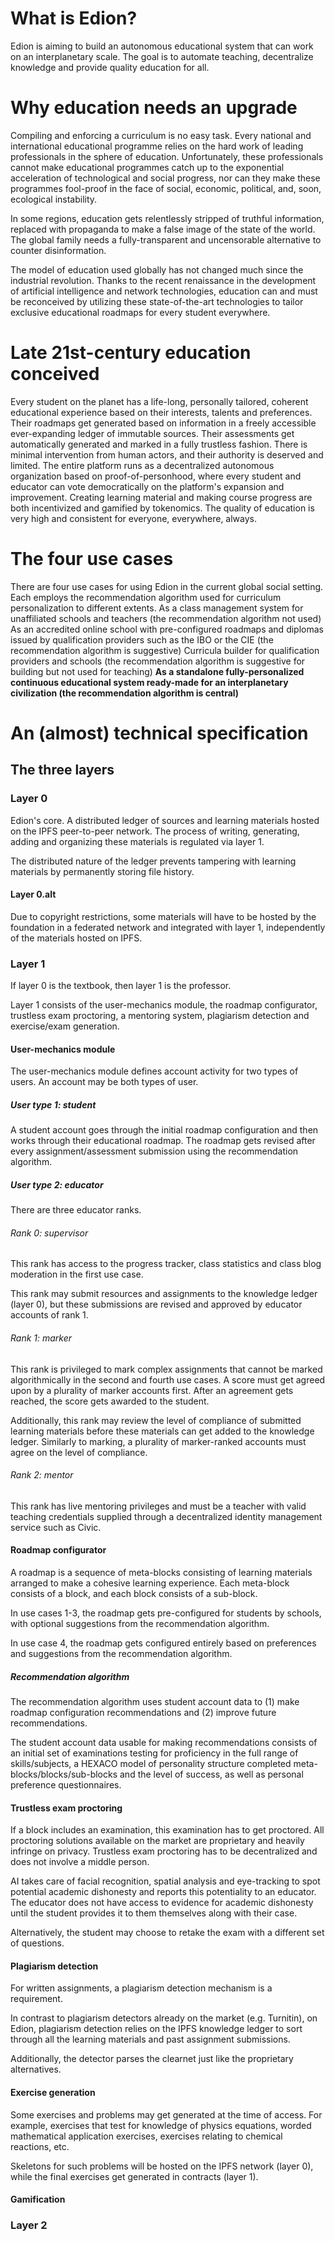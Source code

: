 # What is Edion?
Edion is aiming to build an autonomous educational system that can work on an interplanetary scale. The goal is to automate teaching, decentralize knowledge and provide quality education for all.

# Why education needs an upgrade
Compiling and enforcing a curriculum is no easy task. Every national and international educational programme relies on the hard work of leading professionals in the sphere of education. Unfortunately, these professionals cannot make educational programmes catch up to the exponential acceleration of technological and social progress, nor can they make these programmes fool-proof in the face of social, economic, political, and, soon, ecological instability.

In some regions, education gets relentlessly stripped of truthful information, replaced with propaganda to make a false image of the state of the world. The global family needs a fully-transparent and uncensorable alternative to counter disinformation.

The model of education used globally has not changed much since the industrial revolution. Thanks to the recent renaissance in the development of artificial intelligence and network technologies, education can and must be reconceived by utilizing these state-of-the-art technologies to tailor exclusive educational roadmaps for every student everywhere.

# Late 21st-century education conceived
Every student on the planet has a life-long, personally tailored, coherent educational experience based on their interests, talents and preferences. Their roadmaps get generated based on information in a freely accessible ever-expanding ledger of immutable sources. Their assessments get automatically generated and marked in a fully trustless fashion. There is minimal intervention from human actors, and their authority is deserved and limited. The entire platform runs as a decentralized autonomous organization based on proof-of-personhood, where every student and educator can vote democratically on the platform's expansion and improvement. Creating learning material and making course progress are both incentivized and gamified by tokenomics. The quality of education is very high and consistent for everyone, everywhere, always.

# The four use cases
There are four use cases for using Edion in the current global social setting. Each employs the recommendation algorithm used for curriculum personalization to different extents.
As a class management system for unaffiliated schools and teachers (the recommendation algorithm not used)
As an accredited online school with pre-configured roadmaps and diplomas issued by qualification providers such as the IBO or the CIE (the recommendation algorithm is suggestive)
Curricula builder for qualification providers and schools (the recommendation algorithm is suggestive for building but not used for teaching)
**As a standalone fully-personalized continuous educational system ready-made for an interplanetary civilization (the recommendation algorithm is central)**

# An (almost) technical specification
## The three layers
### Layer 0
Edion's core. A distributed ledger of sources and learning materials hosted on the IPFS peer-to-peer network. The process of writing, generating, adding and organizing these materials is regulated via layer 1.

The distributed nature of the ledger prevents tampering with learning materials by permanently storing file history.

#### Layer 0.alt
Due to copyright restrictions, some materials will have to be hosted by the foundation in a federated network and integrated with layer 1, independently of the materials hosted on IPFS.

### Layer 1
If layer 0 is the textbook, then layer 1 is the professor.

Layer 1 consists of the user-mechanics module, the roadmap configurator, trustless exam proctoring, a mentoring system, plagiarism detection and exercise/exam generation.

#### User-mechanics module
The user-mechanics module defines account activity for two types of users. An account may be both types of user.

##### User type 1: student
A student account goes through the initial roadmap configuration and then works through their educational roadmap. The roadmap gets revised after every assignment/assessment submission using the recommendation algorithm.

##### User type 2: educator
There are three educator ranks.
###### Rank 0: supervisor
This rank has access to the progress tracker, class statistics and class blog moderation in the first use case.

This rank may submit resources and assignments to the knowledge ledger (layer 0), but these submissions are revised and approved by educator accounts of rank 1.

###### Rank 1: marker
This rank is privileged to mark complex assignments that cannot be marked algorithmically in the second and fourth use cases. A score must get agreed upon by a plurality of marker accounts first. After an agreement gets reached, the score gets awarded to the student.

Additionally, this rank may review the level of compliance of submitted learning materials before these materials can get added to the knowledge ledger. Similarly to marking, a plurality of marker-ranked accounts must agree on the level of compliance.

###### Rank 2: mentor
This rank has live mentoring privileges and must be a teacher with valid teaching credentials supplied through a decentralized identity management service such as Civic.

#### Roadmap configurator
A roadmap is a sequence of meta-blocks consisting of learning materials arranged to make a cohesive learning experience. Each meta-block consists of a block, and each block consists of a sub-block.

In use cases 1-3, the roadmap gets pre-configured for students by schools, with optional suggestions from the recommendation algorithm.

In use case 4, the roadmap gets configured entirely based on preferences and suggestions from the recommendation algorithm.

##### Recommendation algorithm
The recommendation algorithm uses student account data to (1) make roadmap configuration recommendations and (2) improve future recommendations.

The student account data usable for making recommendations consists of an initial set of examinations testing for proficiency in the full range of skills/subjects, a HEXACO model of personality structure completed meta-blocks/blocks/sub-blocks and the level of success, as well as personal preference questionnaires.

#### Trustless exam proctoring
If a block includes an examination, this examination has to get proctored. All proctoring solutions available on the market are proprietary and heavily infringe on privacy. Trustless exam proctoring has to be decentralized and does not involve a middle person.

AI takes care of facial recognition, spatial analysis and eye-tracking to spot potential academic dishonesty and reports this potentiality to an educator. The educator does not have access to evidence for academic dishonesty until the student provides it to them themselves along with their case.

Alternatively, the student may choose to retake the exam with a different set of questions.

#### Plagiarism detection
For written assignments, a plagiarism detection mechanism is a requirement.

In contrast to plagiarism detectors already on the market (e.g. Turnitin), on Edion, plagiarism detection relies on the IPFS knowledge ledger to sort through all the learning materials and past assignment submissions.

Additionally, the detector parses the clearnet just like the proprietary alternatives.

#### Exercise generation
Some exercises and problems may get generated at the time of access. For example, exercises that test for knowledge of physics equations, worded mathematical application exercises, exercises relating to chemical reactions, etc.

Skeletons for such problems will be hosted on the IPFS network (layer 0), while the final exercises get generated in contracts (layer 1).

#### Gamification


### Layer 2
